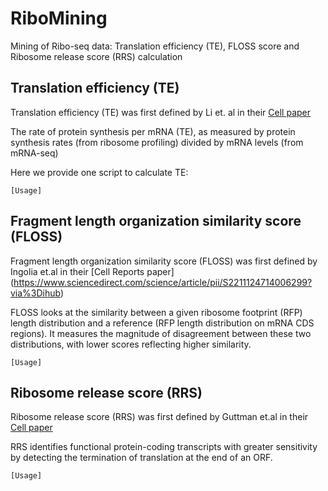 # RiboMining

Mining of Ribo-seq data: Translation efficiency (TE), FLOSS score and Ribosome release score (RRS) calculation

## Translation efficiency (TE)

Translation efficiency (TE) was first defined by Li et. al in their [Cell paper](https://www.sciencedirect.com/science/article/pii/S0092867414002323)

The rate of protein synthesis per mRNA (TE), as measured by protein synthesis rates (from ribosome profiling) divided by mRNA levels (from mRNA-seq)

Here we provide one script to calculate TE:

```
[Usage]
```

## Fragment length organization similarity score (FLOSS)

Fragment length organization similarity score (FLOSS) was first defined by Ingolia et.al in their [Cell Reports paper] (https://www.sciencedirect.com/science/article/pii/S2211124714006299?via%3Dihub)

FLOSS looks at the similarity between a given ribosome footprint (RFP) length distribution and a reference (RFP length distribution on mRNA CDS regions). It measures the magnitude of disagreement between these two distributions, with lower scores reflecting higher similarity.

```
[Usage]
```

## Ribosome release score (RRS)

Ribosome release score (RRS) was first defined by Guttman et.al in their [Cell paper](https://www.sciencedirect.com/science/article/pii/S0092867413007113)

RRS identifies functional protein-coding transcripts with greater sensitivity by detecting the termination of translation at the end of an ORF.

```
[Usage]
```



